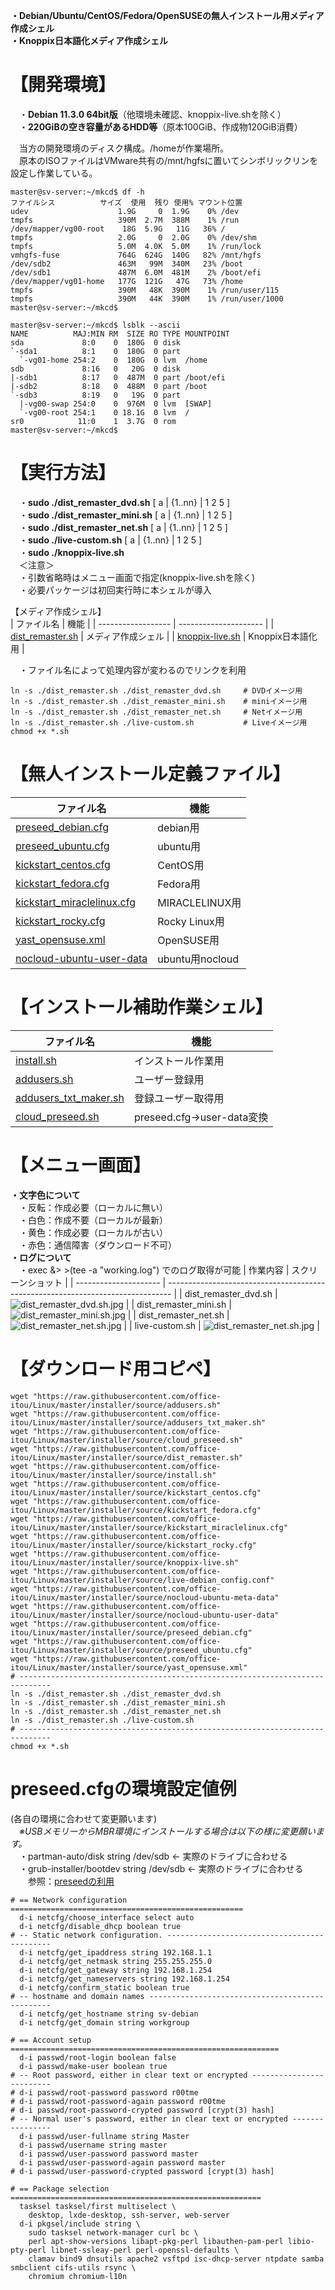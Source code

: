 **・Debian/Ubuntu/CentOS/Fedora/OpenSUSEの無人インストール用メディア作成シェル**  
**・Knoppix日本語化メディア作成シェル**  
  
# 【開発環境】  
　・**Debian 11.3.0 64bit版**（他環境未確認、knoppix-live.shを除く）  
　・**220GiBの空き容量があるHDD等**（原本100GiB、作成物120GiB消費）  
  
　当方の開発環境のディスク構成。/homeが作業場所。  
　原本のISOファイルはVMware共有の/mnt/hgfsに置いてシンボリックリンを設定し作業している。  
  
```bash:df -h
master@sv-server:~/mkcd$ df -h
ファイルシス          サイズ  使用  残り 使用% マウント位置
udev                    1.9G     0  1.9G    0% /dev
tmpfs                   390M  2.7M  388M    1% /run
/dev/mapper/vg00-root    18G  5.9G   11G   36% /
tmpfs                   2.0G     0  2.0G    0% /dev/shm
tmpfs                   5.0M  4.0K  5.0M    1% /run/lock
vmhgfs-fuse             764G  624G  140G   82% /mnt/hgfs
/dev/sdb2               463M   99M  340M   23% /boot
/dev/sdb1               487M  6.0M  481M    2% /boot/efi
/dev/mapper/vg01-home   177G  121G   47G   73% /home
tmpfs                   390M   48K  390M    1% /run/user/115
tmpfs                   390M   44K  390M    1% /run/user/1000
master@sv-server:~/mkcd$
```
```bash:lsblk --ascii
master@sv-server:~/mkcd$ lsblk --ascii
NAME          MAJ:MIN RM  SIZE RO TYPE MOUNTPOINT
sda             8:0    0  180G  0 disk
`-sda1          8:1    0  180G  0 part
  `-vg01-home 254:2    0  180G  0 lvm  /home
sdb             8:16   0   20G  0 disk
|-sdb1          8:17   0  487M  0 part /boot/efi
|-sdb2          8:18   0  488M  0 part /boot
`-sdb3          8:19   0   19G  0 part
  |-vg00-swap 254:0    0  976M  0 lvm  [SWAP]
  `-vg00-root 254:1    0 18.1G  0 lvm  /
sr0            11:0    1  3.7G  0 rom
master@sv-server:~/mkcd$
```
  
# 【実行方法】  
　・**sudo ./dist_remaster_dvd.sh** [ a | {1..nn} | 1 2 5 ]  
　・**sudo ./dist_remaster_mini.sh** [ a | {1..nn} | 1 2 5 ]  
　・**sudo ./dist_remaster_net.sh** [ a | {1..nn} | 1 2 5 ]  
　・**sudo ./live-custom.sh** [ a | {1..nn} | 1 2 5 ]  
　・**sudo ./knoppix-live.sh**  
　＜注意＞  
　・引数省略時はメニュー画面で指定(knoppix-live.shを除く)  
　・必要パッケージは初回実行時に本シェルが導入  
  
【メディア作成シェル】  
| ファイル名         | 機能                  |
| ------------------ | --------------------- |
| [dist_remaster.sh](https://github.com/office-itou/Linux/blob/master/installer/source/dist_remaster.sh)    | メディア作成シェル |
| [knoppix-live.sh](https://github.com/office-itou/Linux/blob/master/installer/source//knoppix-live.sh)    | Knoppix日本語化用 |
  
　・ファイル名によって処理内容が変わるのでリンクを利用
```text
ln -s ./dist_remaster.sh ./dist_remaster_dvd.sh     # DVDイメージ用
ln -s ./dist_remaster.sh ./dist_remaster_mini.sh    # miniイメージ用
ln -s ./dist_remaster.sh ./dist_remaster_net.sh     # Netイメージ用
ln -s ./dist_remaster.sh ./live-custom.sh           # Liveイメージ用
chmod +x *.sh
```
  
# 【無人インストール定義ファイル】  
| ファイル名              | 機能     |
| ----------------------- | -------- |
| [preseed_debian.cfg](https://github.com/office-itou/Linux/blob/master/installer/source/preseed_debian.cfg)      | debian用 |
| [preseed_ubuntu.cfg](https://github.com/office-itou/Linux/blob/master/installer/source/preseed_ubuntu.cfg)      | ubuntu用 |
| [kickstart_centos.cfg](https://github.com/office-itou/Linux/blob/master/installer/source/kickstart_centos.cfg)    | CentOS用 |
| [kickstart_fedora.cfg](https://github.com/office-itou/Linux/blob/master/installer/source/kickstart_fedora.cfg)    | Fedora用 |
| [kickstart_miraclelinux.cfg](https://github.com/office-itou/Linux/blob/master/installer/source/kickstart_miraclelinux.cfg)    | MIRACLELINUX用 |
| [kickstart_rocky.cfg](https://github.com/office-itou/Linux/blob/master/installer/source/kickstart_rocky.cfg)    | Rocky Linux用 |
| [yast_opensuse.xml](https://github.com/office-itou/Linux/blob/master/installer/source/yast_opensuse.xml) | OpenSUSE用 |
| [nocloud-ubuntu-user-data](https://github.com/office-itou/Linux/blob/master/installer/source/nocloud-ubuntu-user-data) | ubuntu用nocloud |

  
# 【インストール補助作業シェル】  
| ファイル名              | 機能                |
| ----------------------- | ------------------- |
| [install.sh](https://github.com/office-itou/Linux/blob/master/installer/source/install.sh)              | インストール作業用  |
| [addusers.sh](https://github.com/office-itou/Linux/blob/master/installer/source/addusers.sh)             | ユーザー登録用      |
| [addusers_txt_maker.sh](https://github.com/office-itou/Linux/blob/master/installer/source/addusers_txt_maker.sh)   | 登録ユーザー取得用  |
| [cloud_preseed.sh](https://github.com/office-itou/Linux/blob/master/installer/source/cloud_preseed.sh)   | preseed.cfg→user-data変換  |
  
# 【メニュー画面】  
**・文字色について**  
　・反転：作成必要（ローカルに無い）  
　・白色：作成不要（ローカルが最新）  
　・黄色：作成必要（ローカルが古い）  
　・赤色：通信障害（ダウンロード不可）  
**・ログについて**  
　・exec &> >(tee -a "working.log") でのログ取得が可能
| 作業内容              | スクリーンショット                                                              |
| --------------------- | ------------------------------------------------------------------------------- |
| dist_remaster_dvd.sh  | ![dist_remaster_dvd.sh.jpg](https://github.com/office-itou/Linux/blob/master/installer/picture/dist_remaster_dvd.sh.jpg) |
| dist_remaster_mini.sh | ![dist_remaster_mini.sh.jpg](https://github.com/office-itou/Linux/blob/master/installer/picture/dist_remaster_mini.sh.jpg) |
| dist_remaster_net.sh  | ![dist_remaster_net.sh.jpg](https://github.com/office-itou/Linux/blob/master/installer/picture/dist_remaster_net.sh.jpg) |
| live-custom.sh        | ![dist_remaster_net.sh.jpg](https://github.com/office-itou/Linux/blob/master/installer/picture/live-custom.sh.jpg) |
  
# 【ダウンロード用コピペ】  
  
```text
wget "https://raw.githubusercontent.com/office-itou/Linux/master/installer/source/addusers.sh"
wget "https://raw.githubusercontent.com/office-itou/Linux/master/installer/source/addusers_txt_maker.sh"
wget "https://raw.githubusercontent.com/office-itou/Linux/master/installer/source/cloud_preseed.sh"
wget "https://raw.githubusercontent.com/office-itou/Linux/master/installer/source/dist_remaster.sh"
wget "https://raw.githubusercontent.com/office-itou/Linux/master/installer/source/install.sh"
wget "https://raw.githubusercontent.com/office-itou/Linux/master/installer/source/kickstart_centos.cfg"
wget "https://raw.githubusercontent.com/office-itou/Linux/master/installer/source/kickstart_fedora.cfg"
wget "https://raw.githubusercontent.com/office-itou/Linux/master/installer/source/kickstart_miraclelinux.cfg"
wget "https://raw.githubusercontent.com/office-itou/Linux/master/installer/source/kickstart_rocky.cfg"
wget "https://raw.githubusercontent.com/office-itou/Linux/master/installer/source/knoppix-live.sh"
wget "https://raw.githubusercontent.com/office-itou/Linux/master/installer/source/live-debian_config.conf"
wget "https://raw.githubusercontent.com/office-itou/Linux/master/installer/source/nocloud-ubuntu-meta-data"
wget "https://raw.githubusercontent.com/office-itou/Linux/master/installer/source/nocloud-ubuntu-user-data"
wget "https://raw.githubusercontent.com/office-itou/Linux/master/installer/source/preseed_debian.cfg"
wget "https://raw.githubusercontent.com/office-itou/Linux/master/installer/source/preseed_ubuntu.cfg"
wget "https://raw.githubusercontent.com/office-itou/Linux/master/installer/source/yast_opensuse.xml"
# -----------------------------------------------------------------------------
ln -s ./dist_remaster.sh ./dist_remaster_dvd.sh
ln -s ./dist_remaster.sh ./dist_remaster_mini.sh
ln -s ./dist_remaster.sh ./dist_remaster_net.sh
ln -s ./dist_remaster.sh ./live-custom.sh
# -----------------------------------------------------------------------------
chmod +x *.sh
```
  
# **preseed.cfgの環境設定値例** 
(各自の環境に合わせて変更願います)  
　*※USBメモリーからMBR環境にインストールする場合は以下の様に変更願います。*  
　・partman-auto/disk string /dev/sdb ← 実際のドライブに合わせる  
　・grub-installer/bootdev string /dev/sdb ← 実際のドライブに合わせる  
　　参照：[preseedの利用](https://www.debian.org/releases/stable/amd64/apbs02.ja.html)  
  
```text
# == Network configuration ====================================================
  d-i netcfg/choose_interface select auto
  d-i netcfg/disable_dhcp boolean true
# -- Static network configuration. --------------------------------------------
  d-i netcfg/get_ipaddress string 192.168.1.1
  d-i netcfg/get_netmask string 255.255.255.0
  d-i netcfg/get_gateway string 192.168.1.254
  d-i netcfg/get_nameservers string 192.168.1.254
  d-i netcfg/confirm_static boolean true
# -- hostname and domain names ------------------------------------------------
  d-i netcfg/get_hostname string sv-debian
  d-i netcfg/get_domain string workgroup
```
  
```text
# == Account setup ============================================================
  d-i passwd/root-login boolean false
  d-i passwd/make-user boolean true
# -- Root password, either in clear text or encrypted -------------------------
# d-i passwd/root-password password r00tme
# d-i passwd/root-password-again password r00tme
# d-i passwd/root-password-crypted password [crypt(3) hash]
# -- Normal user's password, either in clear text or encrypted ----------------
  d-i passwd/user-fullname string Master
  d-i passwd/username string master
  d-i passwd/user-password password master
  d-i passwd/user-password-again password master
# d-i passwd/user-password-crypted password [crypt(3) hash]
```
  
```text
# == Package selection ========================================================
  tasksel tasksel/first multiselect \
    desktop, lxde-desktop, ssh-server, web-server
  d-i pkgsel/include string \
    sudo tasksel network-manager curl bc \
    perl apt-show-versions libapt-pkg-perl libauthen-pam-perl libio-pty-perl libnet-ssleay-perl perl-openssl-defaults \
    clamav bind9 dnsutils apache2 vsftpd isc-dhcp-server ntpdate samba smbclient cifs-utils rsync \
    chromium chromium-l10n
```
  
